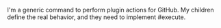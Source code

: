I'm a generic command to perform plugin actions for GitHub.My children define the real behavior, and they need to implement #execute.